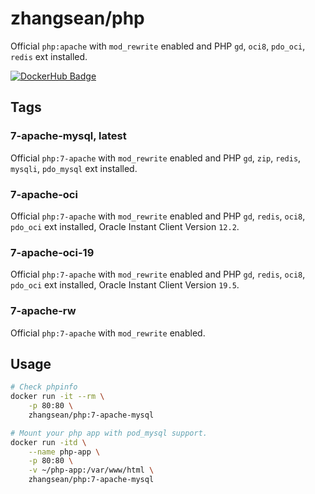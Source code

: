 # zhangsean/php

Official `php:apache` with `mod_rewrite` enabled and PHP `gd`, `oci8`, `pdo_oci`, `redis` ext installed.

[![DockerHub Badge](http://dockeri.co/image/zhangsean/php)](https://hub.docker.com/r/zhangsean/php/)

## Tags

### 7-apache-mysql, latest

Official `php:7-apache` with `mod_rewrite` enabled and PHP `gd`, `zip`, `redis`, `mysqli`, `pdo_mysql` ext installed.

### 7-apache-oci

Official `php:7-apache` with `mod_rewrite` enabled and PHP `gd`, `redis`, `oci8`, `pdo_oci` ext installed, Oracle Instant Client Version `12.2`.

### 7-apache-oci-19

Official `php:7-apache` with `mod_rewrite` enabled and PHP `gd`, `redis`, `oci8`, `pdo_oci` ext installed, Oracle Instant Client Version `19.5`.

### 7-apache-rw

Official `php:7-apache` with `mod_rewrite` enabled.

## Usage

```sh
# Check phpinfo
docker run -it --rm \
    -p 80:80 \
    zhangsean/php:7-apache-mysql

# Mount your php app with pod_mysql support.
docker run -itd \
    --name php-app \
    -p 80:80 \
    -v ~/php-app:/var/www/html \
    zhangsean/php:7-apache-mysql
```
